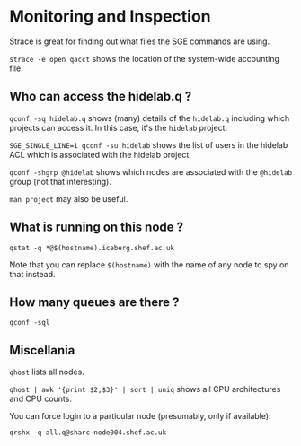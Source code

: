 # Monitoring and Inspection

Strace is great for finding out what files the SGE commands are using.

`strace -e open qacct` shows the location of the system-wide accounting file.

## Who can access the hidelab.q ?

`qconf -sq hidelab.q` shows (many) details of the `hidelab.q` including which projects can access it.
In this case, it's the `hidelab` project.

`SGE_SINGLE_LINE=1 qconf -su hidelab` shows the list of users in the hidelab ACL which is associated with the hidelab project.

`qconf -shgrp @hidelab` shows which nodes are associated with the `@hidelab` group (not that interesting).

`man project` may also be useful.

## What is running on this node ?

`qstat -q *@$(hostname).iceberg.shef.ac.uk`

Note that you can replace `$(hostname)` with the name of any node to spy on that instead.

## How many queues are there ?

`qconf -sql`

## Miscellania

`qhost` lists all nodes.

`qhost | awk '{print $2,$3}' | sort | uniq` shows all CPU architectures and CPU counts.

You can force login to a particular node (presumably, only if available):

    qrshx -q all.q@sharc-node004.shef.ac.uk
